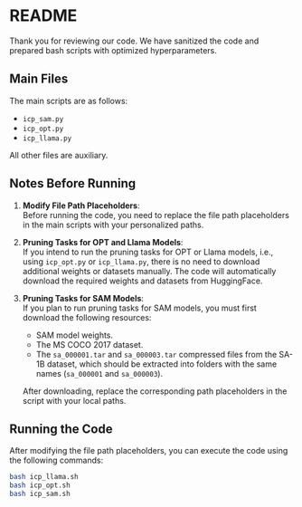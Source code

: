# README

Thank you for reviewing our code. We have sanitized the code and prepared bash scripts with optimized hyperparameters.

## Main Files
The main scripts are as follows:
- `icp_sam.py`
- `icp_opt.py`
- `icp_llama.py`

All other files are auxiliary. 

## Notes Before Running
1. **Modify File Path Placeholders**:  
   Before running the code, you need to replace the file path placeholders in the main scripts with your personalized paths.  

2. **Pruning Tasks for OPT and Llama Models**:  
   If you intend to run the pruning tasks for OPT or Llama models, i.e., using `icp_opt.py` or `icp_llama.py`, there is no need to download additional weights or datasets manually. The code will automatically download the required weights and datasets from HuggingFace.  

3. **Pruning Tasks for SAM Models**:  
   If you plan to run pruning tasks for SAM models, you must first download the following resources:
   - SAM model weights.
   - The MS COCO 2017 dataset.
   - The `sa_000001.tar` and `sa_000003.tar` compressed files from the SA-1B dataset, which should be extracted into folders with the same names (`sa_000001` and `sa_000003`).  

   After downloading, replace the corresponding path placeholders in the script with your local paths.

## Running the Code
After modifying the file path placeholders, you can execute the code using the following commands:

```bash
bash icp_llama.sh
bash icp_opt.sh
bash icp_sam.sh
```


